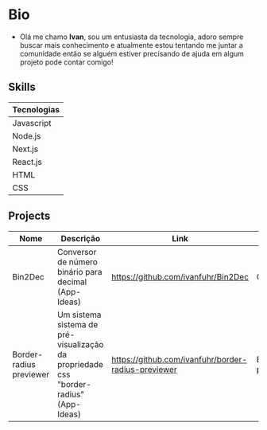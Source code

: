 # Bio
- Olá me chamo **Ivan**, sou um entusiasta da tecnologia, adoro sempre buscar mais conhecimento e atualmente estou tentando me juntar a comunidade então se alguém estiver precisando de ajuda em algum projeto pode contar comigo!

## Skills

Tecnologias |
------------|
Javascript  |
Node.js     |
Next.js     | 
React.js    | 
HTML        | 
CSS         | 

## Projects
Nome                    | Descrição                                                                             | Link                                | Status            |
------------------------|---------------------------------------------------------------------------------------|-------------------------------------|-------------------|
Bin2Dec                 | Conversor de número binário para decimal	(App-Ideas)                                  |https://github.com/ivanfuhr/Bin2Dec  | OK                |
Border-radius previewer | Um sistema sistema de pré-visualização da propriedade css "border-radius" (App-Ideas) |https://github.com/ivanfuhr/border-radius-previewer| Em planejamento |
